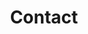 ---
# An instance of the Contact widget.
widget: contact

# This file represents a page section.
headless: true

# Order that this section appears on the page.
weight: 130

title: Contact
subtitle:

content:
  # Automatically link email and phone or display as text?
  autolink: true

#   # Email form provider
#   form:
#     provider: netlify
#     formspree:
#       id:
#     netlify:
#       # Enable CAPTCHA challenge to reduce spam?
#       captcha: false

  # Contact details (edit or remove options as required)
  email: 
  phone: +81-6-6105-6074
  address:
    street: 山田丘2-8
    city: 吹田市
    region: 大阪府
    postcode: '565-0871'
    country: Japan
    country_code: JP
  coordinates:
    latitude: '34.820899'
    longitude: '135.523181'
  directions: テクノアライアンスC棟のエレベータで5階C503にお越しください
  office_hours:
    - '9:00 - 17:00'
#   appointment_url: 'https://calendly.com'
  contact_links:
    - icon: twitter
      icon_pack: fab
      name: DM Me
      link: 'https://twitter.com/ids_ou'
    # - icon: video
    #   icon_pack: fas
    #   name: Zoom Me
    #   link: 'https://zoom.com'

design:
  columns: '2'
---